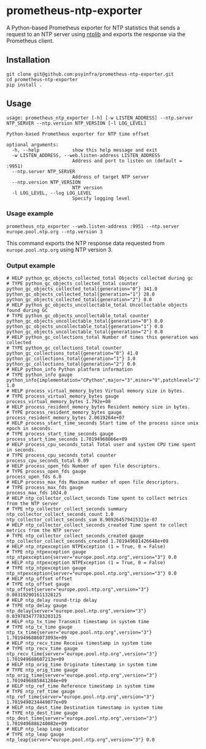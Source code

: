 # prometheus-ntp-exporter
A Python-based Prometheus exporter for NTP statistics that sends a request to 
an NTP server using [ntplib](https://github.com/cf-natali/ntplib) and exports 
the response via the Prometheus client.

## Installation
```commandline
git clone git@github.com:psyinfra/prometheus-ntp-exporter.git
cd prometheus-ntp-exporter
pip install .
```

## Usage

    usage: prometheus_ntp_exporter [-h] [-w LISTEN_ADDRESS] --ntp.server NTP_SERVER --ntp.version NTP_VERSION [-l LOG_LEVEL]
    
    Python-based Prometheus exporter for NTP time offset
    
    optional arguments:
      -h, --help            show this help message and exit
      -w LISTEN_ADDRESS, --web.listen-address LISTEN_ADDRESS
                            Address and port to listen on (default = :9951)
      --ntp.server NTP_SERVER
                            Address of target NTP server
      --ntp.version NTP_VERSION
                            NTP version
      -l LOG_LEVEL, --log LOG_LEVEL
                            Specify logging level

### Usage example
```commandline
prometheus_ntp_exporter --web.listen-address :9951 --ntp.server europe.pool.ntp.org --ntp.version 3
```

This command exports the NTP response data requested from `europe.pool.ntp.org` using NTP version 3.

### Output example
```text
# HELP python_gc_objects_collected_total Objects collected during gc
# TYPE python_gc_objects_collected_total counter
python_gc_objects_collected_total{generation="0"} 341.0
python_gc_objects_collected_total{generation="1"} 28.0
python_gc_objects_collected_total{generation="2"} 0.0
# HELP python_gc_objects_uncollectable_total Uncollectable objects found during GC
# TYPE python_gc_objects_uncollectable_total counter
python_gc_objects_uncollectable_total{generation="0"} 0.0
python_gc_objects_uncollectable_total{generation="1"} 0.0
python_gc_objects_uncollectable_total{generation="2"} 0.0
# HELP python_gc_collections_total Number of times this generation was collected
# TYPE python_gc_collections_total counter
python_gc_collections_total{generation="0"} 41.0
python_gc_collections_total{generation="1"} 3.0
python_gc_collections_total{generation="2"} 0.0
# HELP python_info Python platform information
# TYPE python_info gauge
python_info{implementation="CPython",major="3",minor="9",patchlevel="2",version="3.9.2"} 1.0
# HELP process_virtual_memory_bytes Virtual memory size in bytes.
# TYPE process_virtual_memory_bytes gauge
process_virtual_memory_bytes 1.792e+08
# HELP process_resident_memory_bytes Resident memory size in bytes.
# TYPE process_resident_memory_bytes gauge
process_resident_memory_bytes 2.0619264e+07
# HELP process_start_time_seconds Start time of the process since unix epoch in seconds.
# TYPE process_start_time_seconds gauge
process_start_time_seconds 1.70194968066e+09
# HELP process_cpu_seconds_total Total user and system CPU time spent in seconds.
# TYPE process_cpu_seconds_total counter
process_cpu_seconds_total 0.09
# HELP process_open_fds Number of open file descriptors.
# TYPE process_open_fds gauge
process_open_fds 6.0
# HELP process_max_fds Maximum number of open file descriptors.
# TYPE process_max_fds gauge
process_max_fds 1024.0
# HELP ntp_collector_collect_seconds Time spent to collect metrics from the NTP server
# TYPE ntp_collector_collect_seconds summary
ntp_collector_collect_seconds_count 1.0
ntp_collector_collect_seconds_sum 8.909264579415321e-07
# HELP ntp_collector_collect_seconds_created Time spent to collect metrics from the NTP server
# TYPE ntp_collector_collect_seconds_created gauge
ntp_collector_collect_seconds_created 1.701949681426648e+09
# HELP ntp_ntpexception NTPException (1 = True, 0 = False)
# TYPE ntp_ntpexception gauge
ntp_ntpexception{server="europe.pool.ntp.org",version="3"} 0.0
# HELP ntp_ntpexception NTPException (1 = True, 0 = False)
# TYPE ntp_ntpexception gauge
ntp_ntpexception{server="europe.pool.ntp.org",version="3"} 0.0
# HELP ntp_offset offset
# TYPE ntp_offset gauge
ntp_offset{server="europe.pool.ntp.org",version="3"} 0.003192901611328125
# HELP ntp_delay round-trip delay
# TYPE ntp_delay gauge
ntp_delay{server="europe.pool.ntp.org",version="3"} 0.039783477783203125
# HELP ntp_tx_time Transmit timestamp in system time
# TYPE ntp_tx_time gauge
ntp_tx_time{server="europe.pool.ntp.org",version="3"} 1.7019496886073093e+09
# HELP ntp_recv_time Receive timestamp in system time
# TYPE ntp_recv_time gauge
ntp_recv_time{server="europe.pool.ntp.org",version="3"} 1.701949688607213e+09
# HELP ntp_orig_time Originate timestamp in system time
# TYPE ntp_orig_time gauge
ntp_orig_time{server="europe.pool.ntp.org",version="3"} 1.7019496885841284e+09
# HELP ntp_ref_time Reference timestamp in system time
# TYPE ntp_ref_time gauge
ntp_ref_time{server="europe.pool.ntp.org",version="3"} 1.7019490234449077e+09
# HELP ntp_dest_time Destination timestamp in system time
# TYPE ntp_dest_time gauge
ntp_dest_time{server="europe.pool.ntp.org",version="3"} 1.7019496886240082e+09
# HELP ntp_leap Leap indicator
# TYPE ntp_leap gauge
ntp_leap{server="europe.pool.ntp.org",version="3"} 0.0
```